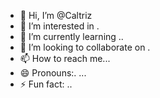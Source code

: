 - 👋 Hi, I’m @Caltriz
- 👀 I’m interested in .
- 🌱 I’m currently learning ..
- 💞️ I’m looking to collaborate on .
- 📫 How to reach me...
- 😄 Pronouns:. ...
- ⚡ Fun fact: ..

<!---
Caltriz/Caltriz is a ✨ special ✨ repository because its `README.md` (this file) appears on your GitHub profile.
You can click the Preview link to take a look at your changes.
--->
